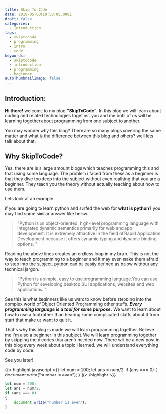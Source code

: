```yaml
---
title: Skip To Code
date: 2019-05-03T10:58:05.000Z
draft: false
categories:
  - Introduction
tags:
  - skiptocode
  - programming
  - intro
  - code
keywords:
  - skiptocode
  - introduction
  - programming
  - beginner
autoThumbnailImage: false
---
```

## Introduction:

**Hi there!** welcome to my blog  **"SkipToCode".**  In this blog we will learn about coding and related technologies together. you and me both of us will be learning together about programming from one subject to another.

You may wonder why this blog? There are so many blogs covering the same matter and what is the difference between this blog and others? well lets talk about that.

## Why SkipToCode?

Yes, there are is a large amount blogs which teaches programming this and that using some language. The problem i faced from these as a beginner is that they dive too deep into the subject without even realising that you are a beginner. They teach you the theory without actually teaching about how to use them.

Lets look at an example.

 if you are going to learn python and surfed the web for **what is python?** you may find some similar answer like below.

> "Python is an object-oriented, high-level programming language with integrated dynamic semantics primarily for web and app development. It is extremely attractive in the field of Rapid Application Development because it offers dynamic typing and dynamic binding options. " 

Reading the above lines creates an endless loop in my brain. This is not the way to teach programming to a beginner and it may even make them afraid to step into the subject. python can be easily defined as below without any technical jargon.

> "Python is a simple, easy to use programming language.You can use Python for developing desktop GUI applications, websites and web applications. "

See this is what beginners like us want to know before stepping into the complex world of Object Oriented Programming other stuffs. _**Every programming language is a tool for some purpose.**_ We want to learn about how to use a tool rather than hearing some complicated stuffs about it from start that make us want to quit it.

That's why this blog is made we will learn programming together. Believe me i'm also a beginner in this subject. We will learn programming together by skipping the theories that aren't needed now. There will be a new post in this blog every week about a topic i learned. we will understand everything code by code.

See you later!

{{< highlight javascript >}}
let num = 200;
let ans = num/2;
if (ans === 0)
{   
    document.write("number is even");
} 
{{< /highlight >}}

```javascript
let num = 200;
let ans = num/2;
if (ans === 0)
{   
    document.write("number is even");
} 
```
